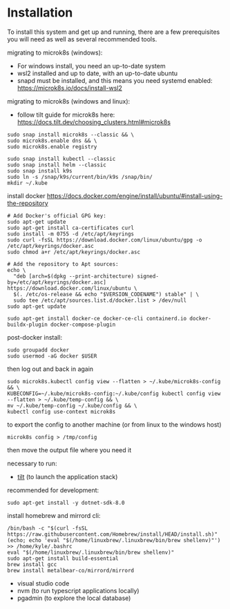 # Installation

To install this system and get up and running, there are a few prerequisites you will need as well as several recommended tools.



migrating to microk8s (windows):

* For windows install, you need an up-to-date system
* wsl2 installed and up to date, with an up-to-date ubuntu
* snapd must be installed, and this means you need systemd enabled: https://microk8s.io/docs/install-wsl2

migrating to microk8s (windows and linux):

* follow tilt guide for microk8s here: https://docs.tilt.dev/choosing_clusters.html#microk8s

```
sudo snap install microk8s --classic && \
sudo microk8s.enable dns && \
sudo microk8s.enable registry

```

```
sudo snap install kubectl --classic
sudo snap install helm --classic
sudo snap install k9s
sudo ln -s /snap/k9s/current/bin/k9s /snap/bin/
mkdir ~/.kube
```

install docker
https://docs.docker.com/engine/install/ubuntu/#install-using-the-repository

```
# Add Docker's official GPG key:
sudo apt-get update
sudo apt-get install ca-certificates curl
sudo install -m 0755 -d /etc/apt/keyrings
sudo curl -fsSL https://download.docker.com/linux/ubuntu/gpg -o /etc/apt/keyrings/docker.asc
sudo chmod a+r /etc/apt/keyrings/docker.asc

# Add the repository to Apt sources:
echo \
  "deb [arch=$(dpkg --print-architecture) signed-by=/etc/apt/keyrings/docker.asc] https://download.docker.com/linux/ubuntu \
  $(. /etc/os-release && echo "$VERSION_CODENAME") stable" | \
  sudo tee /etc/apt/sources.list.d/docker.list > /dev/null
sudo apt-get update

sudo apt-get install docker-ce docker-ce-cli containerd.io docker-buildx-plugin docker-compose-plugin
```


post-docker install:
```
sudo groupadd docker
sudo usermod -aG docker $USER
```
then log out and back in again


```
sudo microk8s.kubectl config view --flatten > ~/.kube/microk8s-config && \
KUBECONFIG=~/.kube/microk8s-config:~/.kube/config kubectl config view --flatten > ~/.kube/temp-config && \
mv ~/.kube/temp-config ~/.kube/config && \
kubectl config use-context microk8s

```

to export the config to another machine (or from linux to the windows host)
```
microk8s config > /tmp/config
```
then move the output file where you need it

necessary to run:

* [tilt](https://docs.tilt.dev/install.html) (to launch the application stack)

recommended for development:

```
sudo apt-get install -y dotnet-sdk-8.0
```

install homebrew and mirrord cli:
```
/bin/bash -c "$(curl -fsSL https://raw.githubusercontent.com/Homebrew/install/HEAD/install.sh)"
(echo; echo 'eval "$(/home/linuxbrew/.linuxbrew/bin/brew shellenv)"') >> /home/kyle/.bashrc
eval "$(/home/linuxbrew/.linuxbrew/bin/brew shellenv)"
sudo apt-get install build-essential
brew install gcc
brew install metalbear-co/mirrord/mirrord
```

* visual studio code
* nvm (to run typescript applications locally)
* pgadmin (to explore the local database)
